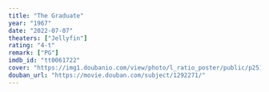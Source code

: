 ```yaml
---
title: "The Graduate"
year: "1967"
date: "2022-07-07"
theaters: ["Jellyfin"]
rating: "4-t"
remark: ["PG"]
imdb_id: "tt0061722"
cover: "https://img1.doubanio.com/view/photo/l_ratio_poster/public/p2517731298.jpg"
douban_url: "https://movie.douban.com/subject/1292271/"
---
```

